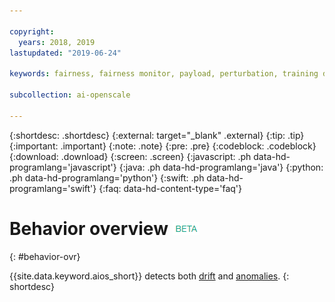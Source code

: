 ```yaml
---

copyright:
  years: 2018, 2019
lastupdated: "2019-06-24"

keywords: fairness, fairness monitor, payload, perturbation, training data, debiased

subcollection: ai-openscale

---
```


{:shortdesc: .shortdesc}
{:external: target="_blank" .external}
{:tip: .tip}
{:important: .important}
{:note: .note}
{:pre: .pre}
{:codeblock: .codeblock}
{:download: .download}
{:screen: .screen}
{:javascript: .ph data-hd-programlang='javascript'}
{:java: .ph data-hd-programlang='java'}
{:python: .ph data-hd-programlang='python'}
{:swift: .ph data-hd-programlang='swift'}
{:faq: data-hd-content-type='faq'}

# Behavior overview ![beta tag](images/beta.png)
{: #behavior-ovr}

{{site.data.keyword.aios_short}} detects both [drift](https://test.cloud.ibm.com/docs/services/ai-openscale?topic=ai-openscale-behavior-drift-ovr) and [anomalies](https://test.cloud.ibm.com/docs/services/ai-openscale?topic=ai-openscale-behavior-anomalies).
{: shortdesc}